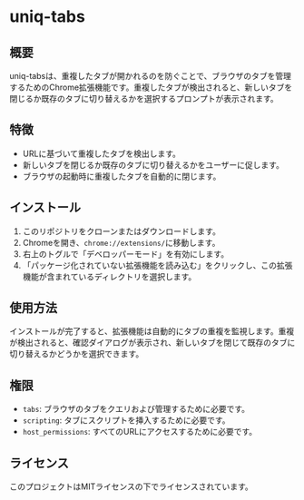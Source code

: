 # uniq-tabs

## 概要
uniq-tabsは、重複したタブが開かれるのを防ぐことで、ブラウザのタブを管理するためのChrome拡張機能です。重複したタブが検出されると、新しいタブを閉じるか既存のタブに切り替えるかを選択するプロンプトが表示されます。

## 特徴
- URLに基づいて重複したタブを検出します。
- 新しいタブを閉じるか既存のタブに切り替えるかをユーザーに促します。
- ブラウザの起動時に重複したタブを自動的に閉じます。

## インストール
1. このリポジトリをクローンまたはダウンロードします。
2. Chromeを開き、`chrome://extensions/`に移動します。
3. 右上のトグルで「デベロッパーモード」を有効にします。
4. 「パッケージ化されていない拡張機能を読み込む」をクリックし、この拡張機能が含まれているディレクトリを選択します。

## 使用方法
インストールが完了すると、拡張機能は自動的にタブの重複を監視します。重複が検出されると、確認ダイアログが表示され、新しいタブを閉じて既存のタブに切り替えるかどうかを選択できます。

## 権限
- `tabs`: ブラウザのタブをクエリおよび管理するために必要です。
- `scripting`: タブにスクリプトを挿入するために必要です。
- `host_permissions`: すべてのURLにアクセスするために必要です。

## ライセンス
このプロジェクトはMITライセンスの下でライセンスされています。
